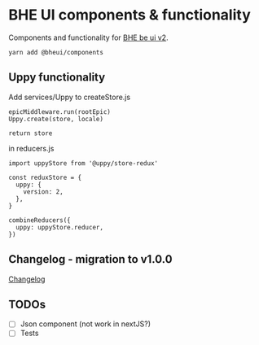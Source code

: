 # BHE UI components & functionality

Components and functionality for [BHE be ui v2](https://github.com/TomaszPilch/BHE-be-ui-v2).

```
yarn add @bheui/components
```

## Uppy functionality

Add services/Uppy to createStore.js

```
epicMiddleware.run(rootEpic)
Uppy.create(store, locale)

return store
```

in reducers.js
```
import uppyStore from '@uppy/store-redux'

const reduxStore = {
  uppy: {
    version: 2,
  },
}

combineReducers({
  uppy: uppyStore.reducer,
})
```

## Changelog - migration to v1.0.0

[Changelog](./changelog.md)

## TODOs

 - [ ] Json component (not work in nextJS?)
 - [ ] Tests
